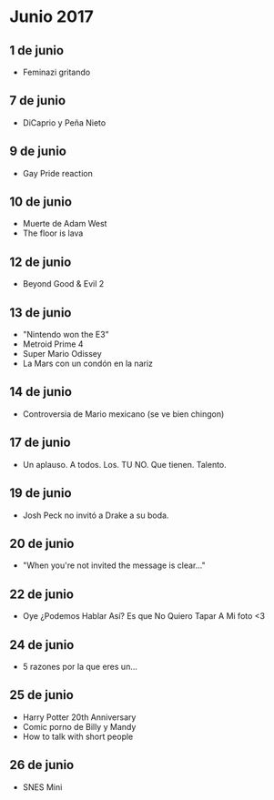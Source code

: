 Junio 2017
===========

## 1 de junio
 - Feminazi gritando 

## 7 de junio
 - DiCaprio y Peña Nieto
 
## 9 de junio
 - Gay Pride reaction

## 10 de junio
 - Muerte de Adam West
 - The floor is lava

## 12 de junio
 - Beyond Good & Evil 2

## 13 de junio
 - "Nintendo won the E3"
 - Metroid Prime 4
 - Super Mario Odissey
 - La Mars con un condón en la nariz

## 14 de junio
 - Controversia de Mario mexicano (se ve bien chingon)

## 17 de junio
 - Un aplauso. A todos. Los. TU NO. Que tienen. Talento.

## 19 de junio
 - Josh Peck no invitó a Drake a su boda.

## 20 de junio
 - "When you're not invited the message is clear..."

## 22 de junio
 - Oye
 ¿Podemos
 Hablar 
 Así?
 Es que
 No
 Quiero
 Tapar
 A
 Mi foto
 <3

## 24 de junio
 - 5 razones por la que eres un...
 
## 25 de junio
 - Harry Potter 20th Anniversary
 - Comic porno de Billy y Mandy
 - How to talk with short people
 
## 26 de junio
 - SNES Mini
